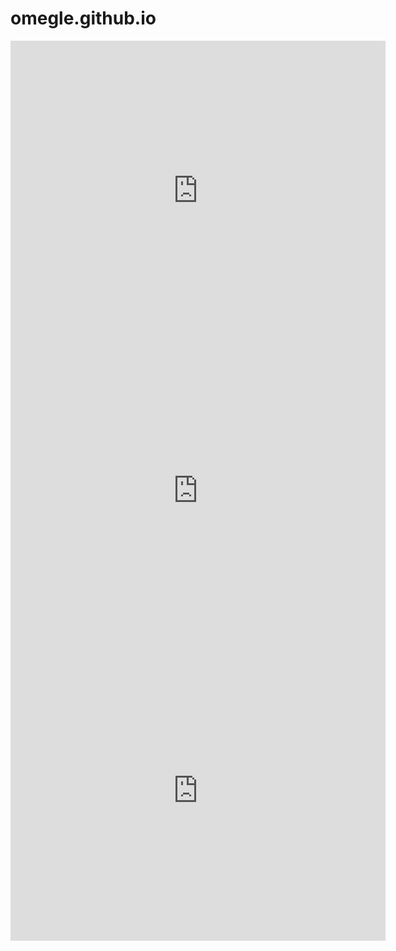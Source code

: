 # omegle.github.io
<iframe width="600" height="480" src="https://dood.yt/e/cb5wdzko61q1ni2sbez4pqnu3k5jr99o" scrolling="no" frameborder="0" allowfullscreen="true"></iframe><iframe width="600" height="480" src="https://dood.yt/e/evssjj7tybv2mm5rq4hjper2v6p2c9wi" scrolling="no" frameborder="0" allowfullscreen="true"></iframe><iframe width="600" height="480" src="https://dood.yt/e/23i6kxjjgaxru14v69ee8vsy3a5ntbvz" scrolling="no" frameborder="0" allowfullscreen="true"></iframe>
